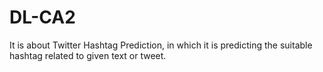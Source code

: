 # DL-CA2
It is about Twitter Hashtag Prediction, in which it is predicting the suitable hashtag related to given text or tweet.
